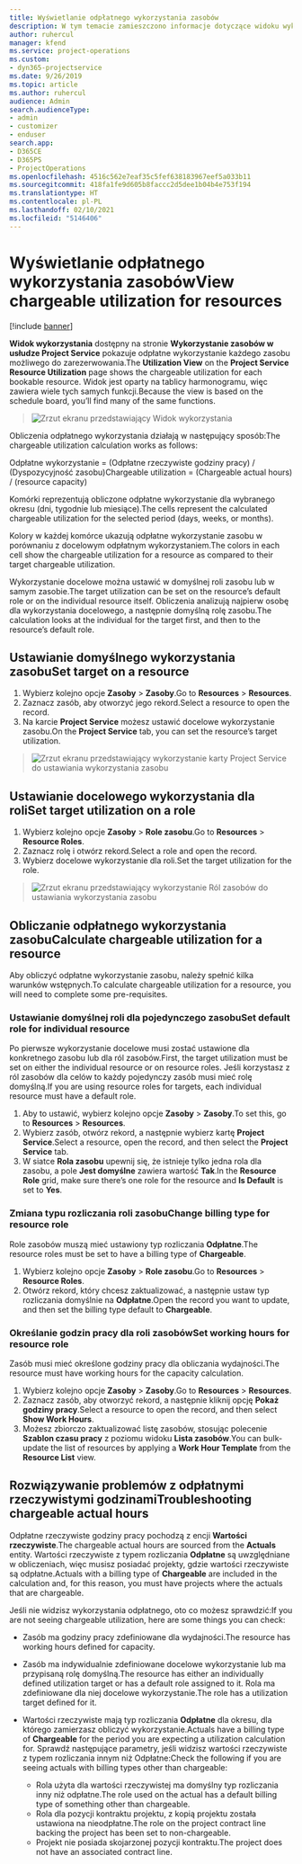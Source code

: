 ```yaml
---
title: Wyświetlanie odpłatnego wykorzystania zasobów
description: W tym temacie zamieszczono informacje dotyczące widoku wykorzystania zasobów.
author: ruhercul
manager: kfend
ms.service: project-operations
ms.custom:
- dyn365-projectservice
ms.date: 9/26/2019
ms.topic: article
ms.author: ruhercul
audience: Admin
search.audienceType:
- admin
- customizer
- enduser
search.app:
- D365CE
- D365PS
- ProjectOperations
ms.openlocfilehash: 4516c562e7eaf35c5fef638183967eef5a033b11
ms.sourcegitcommit: 418fa1fe9d605b8faccc2d5dee1b04b4e753f194
ms.translationtype: HT
ms.contentlocale: pl-PL
ms.lasthandoff: 02/10/2021
ms.locfileid: "5146406"
---
```

# <a name="view-chargeable-utilization-for-resources"></a><span data-ttu-id="613bd-103">Wyświetlanie odpłatnego wykorzystania zasobów</span><span class="sxs-lookup"><span data-stu-id="613bd-103">View chargeable utilization for resources</span></span>

[!include [banner](../includes/psa-now-project-operations.md)]
 
<span data-ttu-id="613bd-104">**Widok wykorzystania** dostępny na stronie **Wykorzystanie zasobów w usłudze Project Service** pokazuje odpłatne wykorzystanie każdego zasobu możliwego do zarezerwowania.</span><span class="sxs-lookup"><span data-stu-id="613bd-104">The **Utilization View** on the **Project Service Resource Utilization** page shows the chargeable utilization for each bookable resource.</span></span> <span data-ttu-id="613bd-105">Widok jest oparty na tablicy harmonogramu, więc zawiera wiele tych samych funkcji.</span><span class="sxs-lookup"><span data-stu-id="613bd-105">Because the view is based on the schedule board, you’ll find many of the same functions.</span></span>

> ![Zrzut ekranu przedstawiający Widok wykorzystania](media/FAQ-utilization-1.png)
 

<span data-ttu-id="613bd-107">Obliczenia odpłatnego wykorzystania działają w następujący sposób:</span><span class="sxs-lookup"><span data-stu-id="613bd-107">The chargeable utilization calculation works as follows:</span></span>

   <span data-ttu-id="613bd-108">Odpłatne wykorzystanie = (Odpłatne rzeczywiste godziny pracy) / (Dyspozycyjność zasobu)</span><span class="sxs-lookup"><span data-stu-id="613bd-108">Chargeable utilization = (Chargeable actual hours) / (resource capacity)</span></span>

<span data-ttu-id="613bd-109">Komórki reprezentują obliczone odpłatne wykorzystanie dla wybranego okresu (dni, tygodnie lub miesiące).</span><span class="sxs-lookup"><span data-stu-id="613bd-109">The cells represent the calculated chargeable utilization for the selected period (days, weeks, or months).</span></span>

<span data-ttu-id="613bd-110">Kolory w każdej komórce ukazują odpłatne wykorzystanie zasobu w porównaniu z docelowym odpłatnym wykorzystaniem.</span><span class="sxs-lookup"><span data-stu-id="613bd-110">The colors in each cell show the chargeable utilization for a resource as compared to their target chargeable utilization.</span></span> 

<span data-ttu-id="613bd-111">Wykorzystanie docelowe można ustawić w domyślnej roli zasobu lub w samym zasobie.</span><span class="sxs-lookup"><span data-stu-id="613bd-111">The target utilization can be set on the resource’s default role or on the individual resource itself.</span></span> <span data-ttu-id="613bd-112">Obliczenia analizują najpierw osobę dla wykorzystania docelowego, a następnie domyślną rolę zasobu.</span><span class="sxs-lookup"><span data-stu-id="613bd-112">The calculation looks at the individual for the target first, and then to the resource’s default role.</span></span>

## <a name="set-target-on-a-resource"></a><span data-ttu-id="613bd-113">Ustawianie domyślnego wykorzystania zasobu</span><span class="sxs-lookup"><span data-stu-id="613bd-113">Set target on a resource</span></span>

1. <span data-ttu-id="613bd-114">Wybierz kolejno opcje **Zasoby** \> **Zasoby**.</span><span class="sxs-lookup"><span data-stu-id="613bd-114">Go to **Resources** \> **Resources**.</span></span> 
2. <span data-ttu-id="613bd-115">Zaznacz zasób, aby otworzyć jego rekord.</span><span class="sxs-lookup"><span data-stu-id="613bd-115">Select a resource to open the record.</span></span> 
3. <span data-ttu-id="613bd-116">Na karcie **Project Service** możesz ustawić docelowe wykorzystanie zasobu.</span><span class="sxs-lookup"><span data-stu-id="613bd-116">On the **Project Service** tab, you can set the resource’s target utilization.</span></span>

> ![Zrzut ekranu przedstawiający wykorzystanie karty Project Service do ustawiania wykorzystania zasobu](media/FAQ-utilization-2.png)
 
## <a name="set-target-utilization-on-a-role"></a><span data-ttu-id="613bd-118">Ustawianie docelowego wykorzystania dla roli</span><span class="sxs-lookup"><span data-stu-id="613bd-118">Set target utilization on a role</span></span>

1. <span data-ttu-id="613bd-119">Wybierz kolejno opcje **Zasoby** \> **Role zasobu**.</span><span class="sxs-lookup"><span data-stu-id="613bd-119">Go to **Resources** \> **Resource Roles**.</span></span> 
2. <span data-ttu-id="613bd-120">Zaznacz rolę i otwórz rekord.</span><span class="sxs-lookup"><span data-stu-id="613bd-120">Select a role and open the record.</span></span> 
3. <span data-ttu-id="613bd-121">Wybierz docelowe wykorzystanie dla roli.</span><span class="sxs-lookup"><span data-stu-id="613bd-121">Set the target utilization for the role.</span></span>

> ![Zrzut ekranu przedstawiający wykorzystanie Ról zasobów do ustawiania wykorzystania zasobu](media/FAQ-utilization-3.png)
 
## <a name="calculate-chargeable-utilization-for-a-resource"></a><span data-ttu-id="613bd-123">Obliczanie odpłatnego wykorzystania zasobu</span><span class="sxs-lookup"><span data-stu-id="613bd-123">Calculate chargeable utilization for a resource</span></span>

<span data-ttu-id="613bd-124">Aby obliczyć odpłatne wykorzystanie zasobu, należy spełnić kilka warunków wstępnych.</span><span class="sxs-lookup"><span data-stu-id="613bd-124">To calculate chargeable utilization for a resource, you will need to complete some pre-requisites.</span></span> 

### <a name="set-default-role-for-individual-resource"></a><span data-ttu-id="613bd-125">Ustawianie domyślnej roli dla pojedynczego zasobu</span><span class="sxs-lookup"><span data-stu-id="613bd-125">Set default role for individual resource</span></span>

<span data-ttu-id="613bd-126">Po pierwsze wykorzystanie docelowe musi zostać ustawione dla konkretnego zasobu lub dla ról zasobów.</span><span class="sxs-lookup"><span data-stu-id="613bd-126">First, the target utilization must be set on either the individual resource or on resource roles.</span></span> <span data-ttu-id="613bd-127">Jeśli korzystasz z ról zasobów dla celów to każdy pojedynczy zasób musi mieć rolę domyślną.</span><span class="sxs-lookup"><span data-stu-id="613bd-127">If you are using resource roles for targets, each individual resource must have a default role.</span></span> 

1. <span data-ttu-id="613bd-128">Aby to ustawić, wybierz kolejno opcje **Zasoby** \> **Zasoby**.</span><span class="sxs-lookup"><span data-stu-id="613bd-128">To set this, go to **Resources** \> **Resources**.</span></span> 
2. <span data-ttu-id="613bd-129">Wybierz zasób, otwórz rekord, a następnie wybierz kartę **Project Service**.</span><span class="sxs-lookup"><span data-stu-id="613bd-129">Select a resource, open the record, and then select the **Project Service** tab.</span></span> 
3. <span data-ttu-id="613bd-130">W siatce **Rola zasobu** upewnij się, że istnieje tylko jedna rola dla zasobu, a pole **Jest domyślne** zawiera wartość **Tak**.</span><span class="sxs-lookup"><span data-stu-id="613bd-130">In the **Resource Role** grid, make sure there’s one role for the resource and **Is Default** is set to **Yes**.</span></span>
 
### <a name="change-billing-type-for-resource-role"></a><span data-ttu-id="613bd-131">Zmiana typu rozliczania roli zasobu</span><span class="sxs-lookup"><span data-stu-id="613bd-131">Change billing type for resource role</span></span>

<span data-ttu-id="613bd-132">Role zasobów muszą mieć ustawiony typ rozliczania **Odpłatne**.</span><span class="sxs-lookup"><span data-stu-id="613bd-132">The resource roles must be set to have a billing type of **Chargeable**.</span></span> 

1. <span data-ttu-id="613bd-133">Wybierz kolejno opcje **Zasoby** \> **Role zasobu**.</span><span class="sxs-lookup"><span data-stu-id="613bd-133">Go to **Resources** \> **Resource Roles**.</span></span> 
2. <span data-ttu-id="613bd-134">Otwórz rekord, który chcesz zaktualizować, a następnie ustaw typ rozliczania domyślnie na **Odpłatne**.</span><span class="sxs-lookup"><span data-stu-id="613bd-134">Open the record you want to update, and then set the billing type default to **Chargeable**.</span></span>

### <a name="set-working-hours-for-resource-role"></a><span data-ttu-id="613bd-135">Określanie godzin pracy dla roli zasobów</span><span class="sxs-lookup"><span data-stu-id="613bd-135">Set working hours for resource role</span></span>
 
<span data-ttu-id="613bd-136">Zasób musi mieć określone godziny pracy dla obliczania wydajności.</span><span class="sxs-lookup"><span data-stu-id="613bd-136">The resource must have working hours for the capacity calculation.</span></span> 

1. <span data-ttu-id="613bd-137">Wybierz kolejno opcje **Zasoby** \> **Zasoby**.</span><span class="sxs-lookup"><span data-stu-id="613bd-137">Go to **Resources** \> **Resources**.</span></span> 
2. <span data-ttu-id="613bd-138">Zaznacz zasób, aby otworzyć rekord, a następnie kliknij opcję **Pokaż godziny pracy**.</span><span class="sxs-lookup"><span data-stu-id="613bd-138">Select a resource to open the record, and then select **Show Work Hours**.</span></span> 
3. <span data-ttu-id="613bd-139">Możesz zbiorczo zaktualizować listę zasobów, stosując polecenie **Szablon czasu pracy** z poziomu widoku **Lista zasobów**.</span><span class="sxs-lookup"><span data-stu-id="613bd-139">You can bulk-update the list of resources by applying a **Work Hour Template** from the **Resource List** view.</span></span>

## <a name="troubleshooting-chargeable-actual-hours"></a><span data-ttu-id="613bd-140">Rozwiązywanie problemów z odpłatnymi rzeczywistymi godzinami</span><span class="sxs-lookup"><span data-stu-id="613bd-140">Troubleshooting chargeable actual hours</span></span>

<span data-ttu-id="613bd-141">Odpłatne rzeczywiste godziny pracy pochodzą z encji **Wartości rzeczywiste**.</span><span class="sxs-lookup"><span data-stu-id="613bd-141">The chargeable actual hours are sourced from the **Actuals** entity.</span></span> <span data-ttu-id="613bd-142">Wartości rzeczywiste z typem rozliczania **Odpłatne** są uwzględniane w obliczeniach, więc musisz posiadać projekty, gdzie wartości rzeczywiste są odpłatne.</span><span class="sxs-lookup"><span data-stu-id="613bd-142">Actuals with a billing type of **Chargeable** are included in the calculation and, for this reason, you must have projects where the actuals that are chargeable.</span></span>

<span data-ttu-id="613bd-143">Jeśli nie widzisz wykorzystania odpłatnego, oto co możesz sprawdzić:</span><span class="sxs-lookup"><span data-stu-id="613bd-143">If you are not seeing chargeable utilization, here are some things you can check:</span></span>

- <span data-ttu-id="613bd-144">Zasób ma godziny pracy zdefiniowane dla wydajności.</span><span class="sxs-lookup"><span data-stu-id="613bd-144">The resource has working hours defined for capacity.</span></span>
- <span data-ttu-id="613bd-145">Zasób ma indywidualnie zdefiniowane docelowe wykorzystanie lub ma przypisaną rolę domyślną.</span><span class="sxs-lookup"><span data-stu-id="613bd-145">The resource has either an individually defined utilization target or has a default role assigned to it.</span></span> <span data-ttu-id="613bd-146">Rola ma zdefiniowane dla niej docelowe wykorzystanie.</span><span class="sxs-lookup"><span data-stu-id="613bd-146">The role has a utilization target defined for it.</span></span>
- <span data-ttu-id="613bd-147">Wartości rzeczywiste mają typ rozliczania **Odpłatne** dla okresu, dla którego zamierzasz obliczyć wykorzystanie.</span><span class="sxs-lookup"><span data-stu-id="613bd-147">Actuals have a billing type of **Chargeable** for the period you are expecting a utilization calculation for.</span></span> <span data-ttu-id="613bd-148">Sprawdź następujące parametry, jeśli widzisz wartości rzeczywiste z typem rozliczania innym niż Odpłatne:</span><span class="sxs-lookup"><span data-stu-id="613bd-148">Check the following if you are seeing actuals with billing types other than chargeable:</span></span>

  - <span data-ttu-id="613bd-149">Rola użyta dla wartości rzeczywistej ma domyślny typ rozliczania inny niż odpłatne.</span><span class="sxs-lookup"><span data-stu-id="613bd-149">The role used on the actual has a default billing type of something other than chargeable.</span></span>
  - <span data-ttu-id="613bd-150">Rola dla pozycji kontraktu projektu, z kopią projektu została ustawiona na nieodpłatne.</span><span class="sxs-lookup"><span data-stu-id="613bd-150">The role on the project contract line backing the project has been set to non-chargeable.</span></span>
  - <span data-ttu-id="613bd-151">Projekt nie posiada skojarzonej pozycji kontraktu.</span><span class="sxs-lookup"><span data-stu-id="613bd-151">The project does not have an associated contract line.</span></span>

